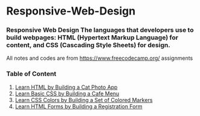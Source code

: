 # Responsive-Web-Design
### Responsive Web Design  The languages that developers use to build webpages: HTML (Hypertext Markup Language) for content, and CSS (Cascading Style Sheets) for design.
All notes and codes are from https://www.freecodecamp.org/ assignments

### Table of Content
01. [Learn HTML by Building a Cat Photo App](https://github.com/ashwinangadi/Responsive-Web-Design/tree/main/01.%20Learn%20HTML%20by%20Building%20a%20Cat%20Photo%20App)
02. [Learn Basic CSS by Building a Cafe Menu](https://github.com/ashwinangadi/Responsive-Web-Design/tree/main/02.%20Learn%20Basic%20CSS%20by%20Building%20a%20Cafe%20Menu)
03. [Learn CSS Colors by Building a Set of Colored Markers](https://github.com/ashwinangadi/Responsive-Web-Design/tree/main/03.%20Learn%20CSS%20Colors%20by%20Building%20a%20Set%20of%20Colored%20Markers)
04. [Learn HTML Forms by Building a Registration Form](https://github.com/ashwinangadi/Responsive-Web-Design/tree/main/04.%20Learn%20HTML%20Forms%20by%20Building%20a%20Registration%20Form)